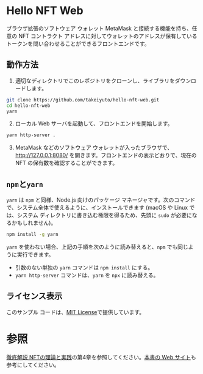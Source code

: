 # Hello NFT Web

ブラウザ拡張のソフトウェア ウォレット MetaMask と接続する機能を持ち、任意の NFT コントラクト アドレスに対してウォレットのアドレスが保有しているトークンを問い合わせることができるフロントエンドです。

## 動作方法

1. 適切なディレクトリでこのレポジトリをクローンし、ライブラリをダウンロードします。
```bash
git clone https://github.com/takeiyuto/hello-nft-web.git
cd hello-nft-web
yarn
```

2. ローカル Web サーバを起動して、フロントエンドを開始します。
```bash
yarn http-server .
```

3. MetaMask などのソフトウェア ウォレットが入ったブラウザで、http://127.0.0.1:8080/ を開きます。フロントエンドの表示どおりで、現在の NFT の保有数を確認することができます。

## `npm`と`yarn`

`yarn` は `npm` と同様、Node.js 向けのパッケージ マネージャです。次のコマンドで、システム全体で使えるように、インストールできます (macOS や Linux では、システム ディレクトリに書き込む権限を得るため、先頭に `sudo` が必要になるかもしれません)。
```bash
npm install -g yarn
```

`yarn` を使わない場合、上記の手順を次のように読み替えると、`npm` でも同じように実行できます。
* 引数のない単独の `yarn` コマンドは `npm install` にする。
* `yarn http-server` コマンドは、`yarn` を `npx` に読み替える。

## ライセンス表示

このサンプル コードは、[MIT License](LICENSE)で提供しています。

# 参照

[徹底解説 NFTの理論と実践](https://www.ohmsha.co.jp/book/9784274230608/)の第4章を参照してください。[本書の Web サイト](https://takeiyuto.github.io/nft-book)も参考にしてください。
